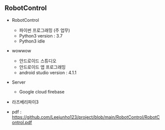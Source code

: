 ## RobotControl
- RobotControl
    + 파이썬 프로그래밍 (주 업무)
    + Python3 version : 3.7
    + Python3 idle

- wowwow
    + 안드로이드 스튜디오
    + 안드로이드 앱 프로그래밍
    + android studio version : 4.1.1

- Server
    + Google cloud firebase

- 라즈베리파이3

- pdf : https://github.com/Leejunho123/project/blob/main/RobotControl/RobotControl.pdf
